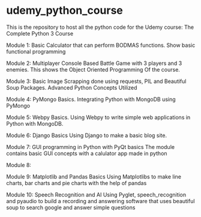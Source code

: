 # udemy_python_course
This is the repository to host all the python code for the Udemy course: The Complete Python 3 Course

Module 1: Basic Calculator that can perform BODMAS functions.
          Show basic functional programming

Module 2: Multiplayer Console Based Battle Game with 3 players and 3 enemies.
          This shows the Object Oriented Programming Of the course.

Module 3: Basic Image Scrapping done using requests, PIL and Beautiful Soup Packages.
          Advanced Python Concepts Utilized

Module 4: PyMongo Basics.
          Integrating Python with MongoDB using PyMongo

Module 5: Webpy Basics.
          Using Webpy to write simple web applications in Python with MongoDB.

Module 6: Django Basics
          Using Django to make a basic blog site.

Module 7: GUI programming in Python with PyQt basics
          The module contains basic GUI concepts with a calulator app made in python

Module 8:

Module 9: Matplotlib and Pandas Basics
          Using Matplotlibs to make line charts, bar charts and pie charts with the help of pandas

Module 10: Speech Recognition and AI
          Using Pyglet, speech_recognition and pyaudio to build a recording and answering software that uses beautiful soup to search google and answer simple questions
